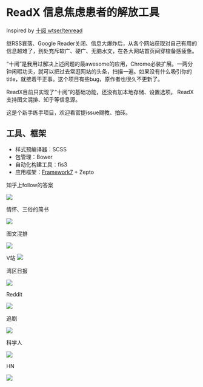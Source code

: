 # ReadX 信息焦虑患者的解放工具

Inspired by [十阅 wtser/tenread](https://github.com/wtser/tenread/)

继RSS衰落、Google Reader关闭、信息大爆炸后，从各个网站获取对自己有用的信息越难了，到处充斥软广、硬广、无脑水文，在各大网站首页间穿梭备感疲惫。

“十阅”是我用过解决上述问题的最awesome的应用，Chrome必装扩展。一两分钟闲暇功夫，就可以把过去常逛网站的头条，扫描一遍。如果没有什么吸引你的title，就接着干正事。这个项目有些bug，原作者也很久不更新了。

ReadX目前只实现了“十阅”的基础功能，还没有加本地存储、设置选项。
ReadX支持图文混排、知乎等信息源。

这是个新手练手项目，欢迎看官提issue赐教、拍砖。

## 工具、框架

* 样式预编译器：SCSS
* 包管理：Bower
* 自动化构建工具：fis3
* 应用框架：[Framework7](http://www.idangero.us/framework7/) + Zepto

知乎上follow的答案

![](http://ww3.sinaimg.cn/large/4e5d3ea7jw1ewxhe06yu7j20ao0g841g.jpg)

情怀、三俗的简书

![](http://ww3.sinaimg.cn/bmiddle/4e5d3ea7jw1ewxgzbkyuwj20am0gptai.jpg)

图文混排

![](http://ww2.sinaimg.cn/bmiddle/4e5d3ea7jw1ewxh18yc8cj20ak0g1n06.jpg)

V站
![](http://ww3.sinaimg.cn/bmiddle/4e5d3ea7jw1ewxh35ps32j20ac0fmgn9.jpg)

湾区日报

![](http://ww1.sinaimg.cn/bmiddle/4e5d3ea7jw1ewxh42xlxaj20ah0fk3zz.jpg)

Reddit

![](http://ww4.sinaimg.cn/bmiddle/4e5d3ea7jw1ewxh5i6c6uj20ah0fgwg8.jpg)

追剧

![](http://ww1.sinaimg.cn/bmiddle/4e5d3ea7jw1ewxh6n46trj20ag0fnmyx.jpg)

科学人

![](http://ww1.sinaimg.cn/bmiddle/4e5d3ea7jw1ewxh7lw2f4j20aa0g640b.jpg)

HN

![](http://ww1.sinaimg.cn/bmiddle/4e5d3ea7jw1ewxh8byb4dj20aj0gcwgb.jpg)

